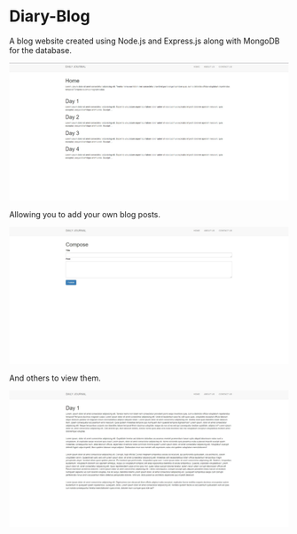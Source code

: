 # Diary-Blog

A blog website created using Node.js and Express.js along with MongoDB for the database.

<img src="public\images\s1.jpg" width="800">

Allowing you to add your own blog posts.

<img src="public\images\s3.jpg" width="800">

And others to view them.

<img src="public\images\s2.jpg" width="800">
